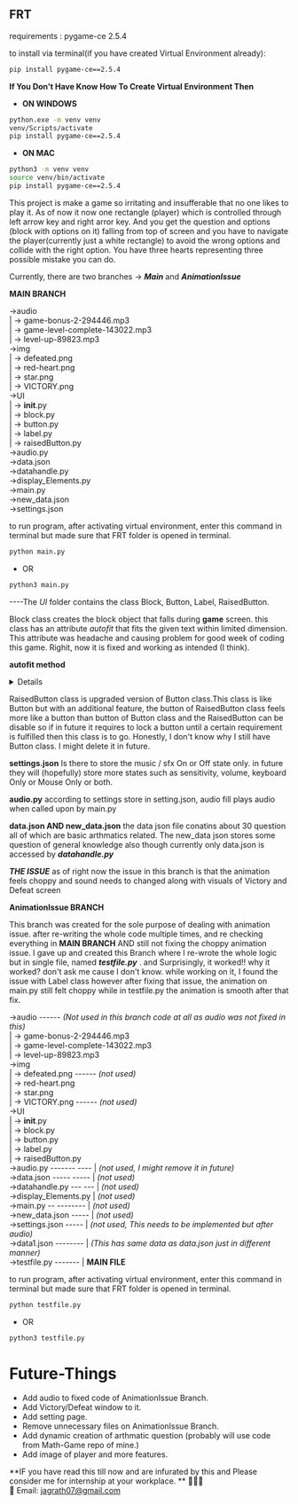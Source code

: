 ## FRT

requirements : pygame-ce       2.5.4

to install via terminal(if you have created Virtual Environment already): 
```bash 
pip install pygame-ce==2.5.4
```

**If You Don't Have Know How To Create Virtual Environment Then**

*  **ON WINDOWS**
```bash
python.exe -m venv venv
venv/Scripts/activate
pip install pygame-ce==2.5.4
```

* **ON MAC**
```bash
python3 -m venv venv
source venv/bin/activate
pip install pygame-ce==2.5.4
```
This project is make a game so irritating and insufferable that no one likes to play it.
As of now it now one rectangle (player) which is controlled through left arrow key and right arror key.
And you get the question and options (block with options on it) falling from top of screen
and you have to navigate the player(currently just a white rectangle) to avoid the wrong options
and collide with the right option. You have three hearts representing three possible mistake
you can do.


Currently, there are two branches -> ***Main***  and  ***AnimationIssue***


**MAIN BRANCH**

->audio    
| -> game-bonus-2-294446.mp3  
| -> game-level-complete-143022.mp3  
| -> level-up-89823.mp3  
->img  
| -> defeated.png  
| -> red-heart.png  
| -> star.png  
| -> VICTORY.png  
->UI  
| -> __init__.py  
| -> block.py  
| -> button.py  
| -> label.py  
| -> raisedButton.py  
->audio.py  
->data.json  
->datahandle.py  
->display_Elements.py  
->main.py  
->new_data.json  
->settings.json  

to run program, after activating virtual environment, enter this command in terminal but made sure that FRT folder is opened in terminal.   
```bash
python main.py
```
* OR
```bash
python3 main.py
```

----The *UI* folder contains the class Block, Button, Label, RaisedButton. 

Block class creates the block object that falls during **game** screen. this class
has an attribute *autofit* that fits the given text within limited dimension. This attribute was headache and causing problem for good week of coding this game. Righit, now it is fixed and working as intended (I think).

**autofit method**<details>*This attributes take boolean value and its 
set to true then its set the given text into specificed dimension initilised at the creation of
object. And it will store the necessary details of text (such as its rect, fontSize)
and will use that for displaying/drawing block. and will recalculate the text details
everytime a new text is given via set_text( new_text ) method.* </details>  

RaisedButton class is upgraded version of Button class.This class is like
Button but with an additional feature, the button of RaisedButton class
feels more like a button than button of Button class and the RaisedButton
can be disable so if in future it requires to lock a button until a certain
requirement is fulfilled then this class is to go. Honestly, I don't know
why I still have Button class. I might delete it in future.

**settings.json** Is there to store the music / sfx On or Off state only.
in future they will (hopefully) store more states such as sensitivity, volume, keyboard Only
or Mouse Only or both.  

**audio.py** according to settings store in setting.json, audio fill plays
audio when called upon by main.py

**data.json AND new_data.json** the data json file conatins about 30 question
all of which are basic arthmatics related. The new_data json stores some question 
of general knowledge also though currently only data.json is accessed by ***datahandle.py***


***THE ISSUE*** as of right now the issue in this branch is that the animation
feels choppy and sound needs to changed along with visuals of Victory and Defeat screen  

**AnimationIssue BRANCH**  


This branch was created for the sole purpose of dealing with animation issue.
after re-writing the whole code multiple times, and re checking everything in **MAIN BRANCH**
AND still not fixing the choppy animation issue. I gave up and created this Branch
where I re-wrote the whole logic but in single file, named ***testfile.py*** . and Surprisingly,
it worked!! why it worked? don't ask me cause I don't know. while working on it, I found the issue with Label class however after fixing that issue, the animation on main.py still felt choppy while in testfile.py the animation is smooth after that fix.

->audio  ------ *(Not used in this branch code at all as audio was not fixed in this)*  
| -> game-bonus-2-294446.mp3  
| -> game-level-complete-143022.mp3  
| -> level-up-89823.mp3  
->img  
| -> defeated.png  ------ *(not used)*  
| -> red-heart.png  
| -> star.png  
| -> VICTORY.png  ------ *(not used)*  
->UI  
| -> __init__.py  
| -> block.py  
| -> button.py  
| -> label.py  
| -> raisedButton.py  
->audio.py ------- ---- |  *(not used, I might remove it in future)*  
->data.json ----- ----- |  *(not used)*  
->datahandle.py --- --- |  *(not used)*  
->display_Elements.py |  *(not used)*  
->main.py -- -------- |  *(not used)*  
->new_data.json ----- |  *(not used)*  
->settings.json ----- |  *(not used, This needs to be implemented but after audio)*  
->data1.json -------- |  *(This has same data as data.json just in different manner)*  
->testfile.py ------- |  **MAIN FILE**  


to run program, after activating virtual environment, enter this command in terminal but made sure that FRT folder is opened in terminal.  
```bash
python testfile.py
```
* OR
```bash
python3 testfile.py
```

# Future-Things  
* Add audio to fixed code of AnimationIssue Branch.
* Add Victory/Defeat window to it.
* Add setting page.
* Remove unnecessary files on AnimationIssue Branch.
* Add dynamic creation of arthmatic question (probably will use code from Math-Game repo of mine.)
* Add image of player and more features.  

**IF you have read this till now and are infurated by this and Please consider me for internship at your workplace. ** 🥹🥹🥹  
📧 Email: [jagrath07@gmail.com](mailto:jagrath07@gmail.com) 
